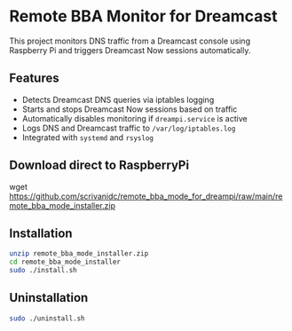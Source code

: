 # Remote BBA Monitor for Dreamcast

This project monitors DNS traffic from a Dreamcast console using Raspberry Pi and triggers Dreamcast Now sessions automatically.

## Features

- Detects Dreamcast DNS queries via iptables logging
- Starts and stops Dreamcast Now sessions based on traffic
- Automatically disables monitoring if `dreampi.service` is active
- Logs DNS and Dreamcast traffic to `/var/log/iptables.log`
- Integrated with `systemd` and `rsyslog`

## Download direct to RaspberryPi
wget https://github.com/scrivanidc/remote_bba_mode_for_dreampi/raw/main/remote_bba_mode_installer.zip

## Installation
```bash
unzip remote_bba_mode_installer.zip
cd remote_bba_mode_installer
sudo ./install.sh
```

## Uninstallation
```bash
sudo ./uninstall.sh
```
